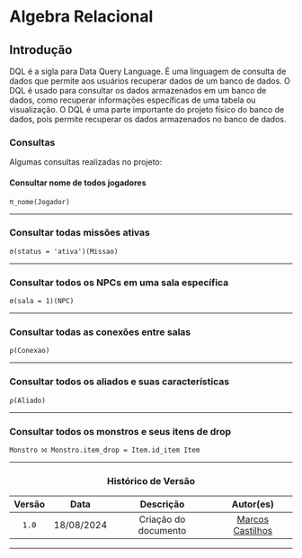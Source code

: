 # Algebra Relacional

## Introdução

DQL é a sigla para Data Query Language. É uma linguagem de consulta de dados que permite aos usuários recuperar dados de um banco de dados. O DQL é usado para consultar os dados armazenados em um banco de dados, como recuperar informações específicas de uma tabela ou visualização. O DQL é uma parte importante do projeto físico do banco de dados, pois permite recuperar os dados armazenados no banco de dados.

### Consultas

Algumas consultas realizadas no projeto:

#### Consultar nome de todos jogadores
```
π_nome(Jogador)

```
---
### Consultar todas missões ativas
```
σ(status = 'ativa')(Missao)

```
---
### Consultar todos os NPCs em uma sala específica
```
σ(sala = 1)(NPC)
```
---
### Consultar todas as conexões entre salas
```
ρ(Conexao)
```
---
### Consultar todos os aliados e suas características
```
ρ(Aliado)
```
---
### Consultar todos os monstros e seus itens de drop

```
Monstro ⨝ Monstro.item_drop = Item.id_item Item
```
---

<center>

### Histórico de Versão
| Versão | Data | Descrição | Autor(es) |
| :-: | :-: | :-: | :-: | 
| `1.0`  | 18/08/2024 | Criação do documento  | [Marcos Castilhos](https://github.com/Marcosatc147) |
  
</center>

---